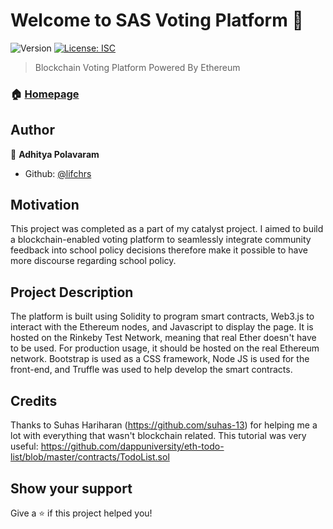 # Welcome to SAS Voting Platform 👋
![Version](https://img.shields.io/badge/version-1.0.0-blue.svg?cacheSeconds=2592000)
[![License: ISC](https://img.shields.io/badge/License-ISC-yellow.svg)](#)

> Blockchain Voting Platform Powered By Ethereum

### 🏠 [Homepage](http://lifchrs.github.io/may7)


## Author

👤 **Adhitya Polavaram**

* Github: [@lifchrs](https://github.com/lifchrs)

## Motivation
This project was completed as a part of my catalyst project. I aimed to build a blockchain-enabled voting platform to seamlessly integrate community feedback into school policy decisions therefore make it possible to have more discourse regarding school policy.

## Project Description
The platform is built using Solidity to program smart contracts, Web3.js to interact with the Ethereum nodes, and Javascript to display the page. It is hosted on the Rinkeby Test Network, meaning that real Ether doesn't have to be used. For production usage, it should be hosted on the real Ethereum network. Bootstrap is used as a CSS framework, Node JS is used for the front-end, and Truffle was used to help develop the smart contracts.

## Credits
Thanks to Suhas Hariharan (https://github.com/suhas-13) for helping me a lot with everything that wasn't blockchain related.
This tutorial was very useful: https://github.com/dappuniversity/eth-todo-list/blob/master/contracts/TodoList.sol


## Show your support

Give a ⭐️ if this project helped you!
